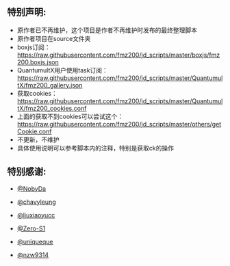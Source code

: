 ## 特别声明:

* 原作者已不再维护，这个项目是作者不再维护时发布的最终整理脚本
* 原作者项目在source文件夹
* boxjs订阅：https://raw.githubusercontent.com/fmz200/jd_scripts/master/boxjs/fmz200.boxjs.json
* QuantumultX用户使用task订阅：https://raw.githubusercontent.com/fmz200/jd_scripts/master/QuantumultX/fmz200_gallery.json
* 获取cookies：https://raw.githubusercontent.com/fmz200/jd_scripts/master/QuantumultX/fmz200_cookies.conf
* 上面的获取不到cookies可以尝试这个：https://raw.githubusercontent.com/fmz200/jd_scripts/master/others/getCookie.conf
* 不更新，不维护
* 具体使用说明可以参考脚本内的注释，特别是获取ck的操作

## 特别感谢:

* [@NobyDa](https://github.com/NobyDa)

* [@chavyleung](https://github.com/chavyleung)

* [@liuxiaoyucc](https://github.com/liuxiaoyucc)

* [@Zero-S1](https://github.com/Zero-S1)

* [@uniqueque](https://github.com/uniqueque)

* [@nzw9314](https://github.com/nzw9314)
